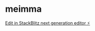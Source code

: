 # meimma

[Edit in StackBlitz next generation editor ⚡️](https://stackblitz.com/~/github.com/francis11001/meimma)